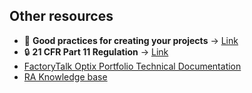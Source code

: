## Other resources

- 👼 **Good practices for creating your projects** → [Link](https://github.com/FactoryTalk-Optix/NetLogic_CheatSheet/blob/main/pages/good-practices.md)
- 🔒 **21 CFR Part 11 Regulation** → [Link](./21_CFR_Part_11_Regulation.md)
- [FactoryTalk Optix Portfolio Technical Documentation](https://www.rockwellautomation.com/en-us/support/documentation/technical/capabilities/optix-portfolio.html)
- [RA Knowledge base](https://rockwellautomation.custhelp.com/app/home)
